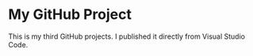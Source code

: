 # My GitHub Project

This is my third GitHub projects. I published it directly from Visual Studio Code.